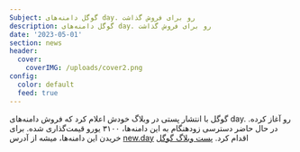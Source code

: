 ```yaml
---
Subject: گوگل دامنه‌های day. رو برای فروش گذاشت
description: گوگل دامنه‌های day. رو برای فروش گذاشت
date: '2023-05-01'
section: news
header:
  cover:
    coverIMG: /uploads/cover2.png
config:
  color: default
  feed: true
---
```

گوگل با انتشار پستی در وبلاگ خودش اعلام کرد که فروش دامنه‌های day. رو آغاز کرده. در حال حاضر دسترسی زودهنگام به این دامنه‌ها، ۳۱۰۰ یورو قیمت‌گذاری شده. برای خریدن این دامنه‌ها، میشه از آدرس [new.day](https://new.day/) اقدام کرد. [پست وبلاگ گوگل ](https://blog.google/outreach-initiatives/entrepreneurs/today-dotday/)
